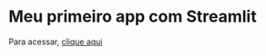 # Meu primeiro app com Streamlit

Para acessar, <a href="https://dandrade0803-primeiroapp-streamlit-app-5mvno9.streamlit.app/" target="_blank">clique aqui</a>
